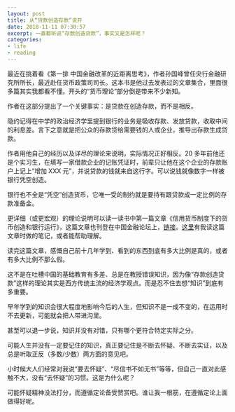 ```yaml
---
layout: post
title: 从“贷款创造存款”说开
date: 2018-11-11 07:30:57
excerpt: 一直都听说“存款创造贷款”，事实又是怎样呢？
categories: 
- life
- reading
---
```


最近在挑着看《第一排 中国金融改革的近距离思考》，作者孙国峰曾任央行金融研究所所长，最近赴任货币政策司司长。这本书是他过去发表过的文章集合，里面很多篇其实我都看不懂。开头的“货币理论”部分倒是带来不少新知。

作者在这部分提出了一个关键事实：是贷款在创造存款，而不是相反。

隐约记得在中学的政治经济学里提到银行的业务是吸收存款、发放贷款，收取中间的利息差。言下之意就是把公众的存款贷给需要钱的人或企业，推导出存款生成贷款。

作者用他自己的经历以及详尽的理论来说明，实际情况正好相反。20 多年前他还是个实习生，在填写一家借款企业的记账凭证时，前辈只让他在这个企业的存款账户上记上“增加 XXX 元”，并说贷款的钱就来自这行字。可以说钱就像数字一样被银行凭空创造。

银行也不全是“凭空”创造货币，它唯一受的制约就是要持有跟贷款成一定比例的存款准备金。

更详细（或更宏观）的理论说明可以读一读书中第一篇文章《信用货币制度下的货币创造和银行运行》，这篇文章也刊登在中国金融论坛上，[链接](http://www.cff.org.cn/zgjrlt/cffzj/104722/104724/108054/2015112309242930032.pdf)。[这里](https://github.com/yiyizym/xmind/blob/master/信用货币理论.xmind)有我读这篇文章时做的笔记，或者能帮助理解。

读完这篇文章，感慨自己前十几年学到、看到的东西到底有多大比例是真的，或者有多大比例不那么假。

这不是在吐槽中国的基础教育有多差、总是在教授错误知识，因为像“存款创造贷款”这样的理论其实是西方传统主流的经济学观点。而是忍不住去想“知识”到底有多重要。

早年学到的知识会很大程度地影响今后的人生，但知识不是一成不变的，在运用时不去更新，可能就会把人带进沟里。

甚至可以退一步说，知识并没有对错，只有哪个更符合特定实际之分。

可能人生并没有一定要记住的知识，真正要记住是不断去怀疑、不断去实证，以及总是听取正反（多数/少数）两方面的意见吧。

小时候大人们经常对我说“要去怀疑”、“尽信书不如无书”等等，但自己一直对此感触不大，没有“去怀疑”的习惯。这是为什么呢？

可能怀疑精神没法打分，而遵循定论备受赞赏吧。谁让我一根筋，在遵循定论上面做得好呢。